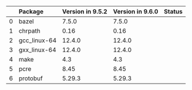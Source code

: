 <!-- markdown-link-check-disable -->

|    | Package      | Version in 9.5.2   | Version in 9.6.0   | Status   |
|---:|:-------------|:-------------------|:-------------------|:---------|
|  0 | bazel        | 7.5.0              | 7.5.0              |          |
|  1 | chrpath      | 0.16               | 0.16               |          |
|  2 | gcc_linux-64 | 12.4.0             | 12.4.0             |          |
|  3 | gxx_linux-64 | 12.4.0             | 12.4.0             |          |
|  4 | make         | 4.3                | 4.3                |          |
|  5 | pcre         | 8.45               | 8.45               |          |
|  6 | protobuf     | 5.29.3             | 5.29.3             |          |